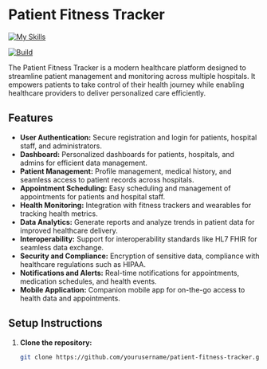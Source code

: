 # Patient Fitness Tracker

[![My Skills](https://skillicons.dev/icons?i=nextjs,tailwindcss,mongodb&theme=dark)](https://skillicons.dev)

[![Build](https://img.shields.io/github/actions/workflow/status/ad956/patient-fitness-tracker/tests.yml?branch=main)](https://img.shields.io)

The Patient Fitness Tracker is a modern healthcare platform designed to streamline patient management and monitoring across multiple hospitals. It empowers patients to take control of their health journey while enabling healthcare providers to deliver personalized care efficiently.

## Features

- **User Authentication:** Secure registration and login for patients, hospital staff, and administrators.
- **Dashboard:** Personalized dashboards for patients, hospitals, and admins for efficient data management.
- **Patient Management:** Profile management, medical history, and seamless access to patient records across hospitals.
- **Appointment Scheduling:** Easy scheduling and management of appointments for patients and hospital staff.
- **Health Monitoring:** Integration with fitness trackers and wearables for tracking health metrics.
- **Data Analytics:** Generate reports and analyze trends in patient data for improved healthcare delivery.
- **Interoperability:** Support for interoperability standards like HL7 FHIR for seamless data exchange.
- **Security and Compliance:** Encryption of sensitive data, compliance with healthcare regulations such as HIPAA.
- **Notifications and Alerts:** Real-time notifications for appointments, medication schedules, and health events.
- **Mobile Application:** Companion mobile app for on-the-go access to health data and appointments.

## Setup Instructions

1. **Clone the repository:**
   ```bash
   git clone https://github.com/yourusername/patient-fitness-tracker.git
   ```
